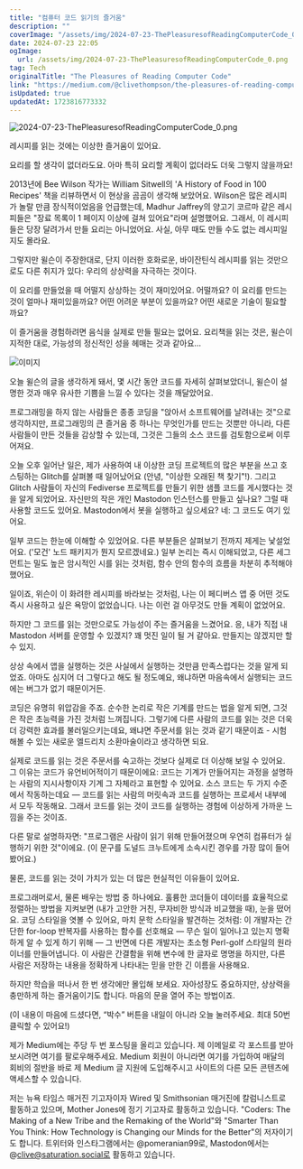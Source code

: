 ```yaml
---
title: "컴퓨터 코드 읽기의 즐거움"
description: ""
coverImage: "/assets/img/2024-07-23-ThePleasuresofReadingComputerCode_0.png"
date: 2024-07-23 22:05
ogImage: 
  url: /assets/img/2024-07-23-ThePleasuresofReadingComputerCode_0.png
tag: Tech
originalTitle: "The Pleasures of Reading Computer Code"
link: "https://medium.com/@clivethompson/the-pleasures-of-reading-computer-code-d433b5bbe869"
isUpdated: true
updatedAt: 1723816773332
---
```




![2024-07-23-ThePleasuresofReadingComputerCode_0.png](/assets/img/2024-07-23-ThePleasuresofReadingComputerCode_0.png)

레시피를 읽는 것에는 이상한 즐거움이 있어요.

요리를 할 생각이 없더라도요. 아마 특히 요리할 계획이 없더라도 더욱 그렇지 않을까요!

2013년에 Bee Wilson 작가는 William Sitwell의 'A History of Food in 100 Recipes' 책을 리뷰하면서 이 현상을 곰곰이 생각해 보았어요. Wilson은 많은 레시피가 놀랄 만큼 장식적이었음을 언급했는데, Madhur Jaffrey의 양고기 코르마 같은 레시피들은 "장료 목록이 1 페이지 이상에 걸쳐 있어요"라며 설명했어요. 그래서, 이 레시피들은 당장 달려가서 만들 요리는 아니었어요. 사실, 아무 때도 만들 수도 없는 레시피일지도 몰라요.

<div class="content-ad"></div>

그렇지만 윌슨이 주장한대로, 단지 이러한 호화로운, 바이잔틴식 레시피를 읽는 것만으로도 다른 취지가 있다: 우리의 상상력을 자극하는 것이다.

이 요리를 만들었을 때 어떨지 상상하는 것이 재미있어요. 어떨까요? 이 요리를 만드는 것이 얼마나 재미있을까요? 어떤 어려운 부분이 있을까요? 어떤 새로운 기술이 필요할까요?

이 즐거움을 경험하려면 음식을 실제로 만들 필요는 없어요. 요리책을 읽는 것은, 윌슨이 지적한 대로, 가능성의 정신적인 성을 헤매는 것과 같아요…

![이미지](/assets/img/2024-07-23-ThePleasuresofReadingComputerCode_1.png)

<div class="content-ad"></div>

오늘 윌슨의 글을 생각하게 돼서, 몇 시간 동안 코드를 자세히 살펴보았더니, 윌슨이 설명한 것과 매우 유사한 기쁨을 느낄 수 있다는 것을 깨달았어요.

프로그래밍을 하지 않는 사람들은 종종 코딩을 "앉아서 소프트웨어를 날려내는 것"으로 생각하지만, 프로그래밍의 큰 즐거움 중 하나는 무엇인가를 만드는 것뿐만 아니라, 다른 사람들이 만든 것들을 감상할 수 있는데, 그것은 그들의 소스 코드를 검토함으로써 이루어져요.

오늘 오후 일어난 일은, 제가 사용하여 내 이상한 코딩 프로젝트의 많은 부분을 쓰고 호스팅하는 Glitch를 살펴볼 때 일어났어요 (안녕, "이상한 오래된 책 찾기"!). 그리고 Glitch 사람들이 자신의 Fediverse 프로젝트를 만들기 위한 샘플 코드를 게시했다는 것을 알게 되었어요. 자신만의 작은 개인 Mastodon 인스턴스를 만들고 싶나요? 그럴 때 사용할 코드도 있어요. Mastodon에서 봇을 실행하고 싶으세요? 네: 그 코드도 여기 있어요.

일부 코드는 한눈에 이해할 수 있었어요. 다른 부분들은 살펴보기 전까지 제게는 낯설었어요. ('모건' 노드 패키지가 뭔지 모르겠네요.) 일부 논리는 즉시 이해되었고, 다른 세그먼트는 밀도 높은 암시적인 시를 읽는 것처럼, 함수 안의 함수의 흐름을 차분히 추적해야 했어요.

<div class="content-ad"></div>

일이죠, 위슨이 이 화려한 레시피를 바라보는 것처럼, 나는 이 페디버스 앱 중 어떤 것도 즉시 사용하고 싶은 욕망이 없었습니다. 나는 이런 걸 아무것도 만들 계획이 없었어요.

하지만 그 코드를 읽는 것만으로도 가능성이 주는 즐거움을 느겼어요. 응, 내가 직접 내 Mastodon 서버를 운영할 수 있겠지? 꽤 멋진 일이 될 거 같아요. 만들지는 않겠지만 할 수 있지.

상상 속에서 앱을 실행하는 것은 사실에서 실행하는 것만큼 만족스럽다는 것을 알게 되었죠. 아마도 심지어 더 그렇다고 해도 될 정도예요, 왜냐하면 마음속에서 실행되는 코드에는 버그가 없기 때문이거든.

코딩은 유명히 위압감을 주죠. 순수한 논리로 작은 기계를 만드는 법을 알게 되면, 그것은 작은 초능력을 가진 것처럼 느껴집니다. 그렇기에 다른 사람의 코드를 읽는 것은 더욱 더 강력한 효과를 불러일으키는데요, 왜냐면 주문서를 읽는 것과 같기 때문이죠 - 시험해볼 수 있는 새로운 엘드리치 소환마술이라고 생각하면 되요.

<div class="content-ad"></div>

실제로 코드를 읽는 것은 주문서를 숙고하는 것보다 실제로 더 이상해 보일 수 있어요. 그 이유는 코드가 유언비어적이기 때문이에요: 코드는 기계가 만들어지는 과정을 설명하는 사람의 지시사항이자 기계 그 자체라고 표현할 수 있어요. 소스 코드는 두 가지 수준에서 작동하는데요 — 코드를 읽는 사람의 머릿속과 코드를 실행하는 프로세서 내부에서 모두 작동해요. 그래서 코드를 읽는 것이 코드를 실행하는 경험에 이상하게 가까운 느낌을 주는 것이죠.

다른 말로 설명하자면: "프로그램은 사람이 읽기 위해 만들어졌으며 우연히 컴퓨터가 실행하기 위한 것"이에요. (이 문구를 도널드 크누트에게 소속시킨 경우를 가장 많이 들어봤어요.)

물론, 코드를 읽는 것이 가치가 있는 더 많은 현실적인 이유들이 있어요.

프로그래머로서, 물론 배우는 방법 중 하나에요. 훌륭한 코더들이 데이터를 효율적으로 정렬하는 방법을 지켜보면 (내가 고안한 거친, 무자비한 방식과 비교했을 때), 눈을 떴어요. 코딩 스타일을 엿볼 수 있어요, 마치 문학 스타일을 발견하는 것처럼: 이 개발자는 간단한 for-loop 반복자를 사용하는 함수를 선호해요 — 무슨 일이 일어나고 있는지 명확하게 알 수 있게 하기 위해 — 그 반면에 다른 개발자는 초소형 Perl-golf 스타일의 원라이너를 만들어냅니다. 이 사람은 간결함을 위해 변수에 한 글자로 명명을 하지만, 다른 사람은 저장하는 내용을 정확하게 나타내는 믿을 만한 긴 이름을 사용해요.

<div class="content-ad"></div>

하지만 학습을 떠나서 한 번 생각에만 몰입해 보세요. 자아성장도 중요하지만, 상상력을 충만하게 하는 즐거움이기도 합니다. 마음의 문을 열어 주는 방법이죠.

(이 내용이 마음에 드셨다면, “박수” 버튼을 내일이 아니라 오늘 눌러주세요. 최대 50번 클릭할 수 있어요!)

제가 Medium에는 주당 두 번 포스팅을 올리고 있습니다. 제 이메일로 각 포스트를 받아보시려면 여기를 팔로우해주세요. Medium 회원이 아니라면 여기를 가입하여 매달의 회비의 절반을 바로 제 Medium 글 지원에 도입해주시고 사이트의 다른 모든 콘텐츠에 액세스할 수 있습니다.

저는 뉴욕 타임스 매거진 기고자이자 Wired 및 Smithsonian 매거진에 칼럼니스트로 활동하고 있으며, Mother Jones에 정기 기고자로 활동하고 있습니다. "Coders: The Making of a New Tribe and the Remaking of the World"와 "Smarter Than You Think: How Technology is Changing our Minds for the Better"의 저자이기도 합니다. 트위터와 인스타그램에서는 @pomeranian99로, Mastodon에서는 @clive@saturation.social로 활동하고 있습니다.